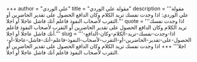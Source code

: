 +++
author = "علي الوردي"
title = "مقولة علي الوردي"
description = '''مقولة علي الوردي: اذا وجدت نفسك تريد الكلام وكان الدافع الحصول على تقدير الحاضرين أو التقرب لأصحاب النفوذ فاعلم أنك فاشل عاجلا أو اجلا.'''
quote = '''اذا وجدت نفسك تريد الكلام وكان الدافع الحصول على تقدير الحاضرين أو التقرب لأصحاب النفوذ فاعلم أنك فاشل عاجلا أو اجلا.'''
slug = '''اذا-وجدت-نفسك-تريد-الكلام-وكان-الدافع-الحصول-على-تقدير-الحاضرين-أو-التقرب-لأصحاب-النفوذ-فاعلم-أنك-فاشل-عاجلا-أو-اجلا'''
+++
اذا وجدت نفسك تريد الكلام وكان الدافع الحصول على تقدير الحاضرين أو التقرب لأصحاب النفوذ فاعلم أنك فاشل عاجلا أو اجلا.
